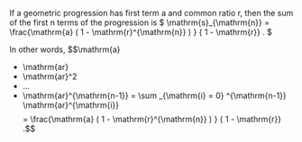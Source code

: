 If a geometric progression has first term a and common ratio r, then the
sum of the first n terms of the progression is
$ \mathrm{s}_{\mathrm{n}} 
= \frac{\mathrm{a}  ( 1 - \mathrm{r}^{\mathrm{n}}  ) }
{ 1 - \mathrm{r}} . $

In other words, $$\mathrm{a} 
+ \mathrm{ar}
+ \mathrm{ar}^2
+ ...
+ \mathrm{ar}^{\mathrm{n-1}}
= \sum _{\mathrm{i} = 0} ^{\mathrm{n-1}} \mathrm{ar}^{\mathrm{i}}$$
$$= \frac{\mathrm{a}  ( 1 - \mathrm{r}^{\mathrm{n}}  ) }
{ 1 - \mathrm{r}} .$$
